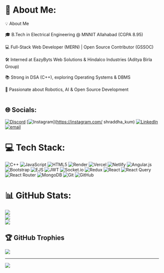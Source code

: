 # 💫 About Me:
💡 About Me<br><br>🎓 B.Tech in Electrical Engineering @ MNNIT Allahabad (CGPA 8.95)<br><br>💻 Full-Stack Web Developer (MERN) | Open Source Contributor (GSSOC)<br><br>🛠️ Interned at EazyByts Web Solutions & Hindalco Industries (Aditya Birla Group)<br><br>📚 Strong in DSA (C++), exploring Operating Systems & DBMS<br><br>🚀 Passionate about Robotics, AI & Open Source Development<br><br>


## 🌐 Socials:
[![Discord](https://img.shields.io/badge/Discord-%237289DA.svg?logo=discord&logoColor=white)](https://discord.gg/https://discord.gg/RxXp4WF7) [![Instagram](https://img.shields.io/badge/Instagram-%23E4405F.svg?logo=Instagram&logoColor=white)](https://instagram.com/ shraddha_kum) [![LinkedIn](https://img.shields.io/badge/LinkedIn-%230077B5.svg?logo=linkedin&logoColor=white)](https://linkedin.com/in/shraddhakodes) [![email](https://img.shields.io/badge/Email-D14836?logo=gmail&logoColor=white)](mailto:vkumarranju9@gmail.com) 

# 💻 Tech Stack:
![C++](https://img.shields.io/badge/c++-%2300599C.svg?style=for-the-badge&logo=c%2B%2B&logoColor=white) ![JavaScript](https://img.shields.io/badge/javascript-%23323330.svg?style=for-the-badge&logo=javascript&logoColor=%23F7DF1E) ![HTML5](https://img.shields.io/badge/html5-%23E34F26.svg?style=for-the-badge&logo=html5&logoColor=white) ![Render](https://img.shields.io/badge/Render-%46E3B7.svg?style=for-the-badge&logo=render&logoColor=white) ![Vercel](https://img.shields.io/badge/vercel-%23000000.svg?style=for-the-badge&logo=vercel&logoColor=white) ![Netlify](https://img.shields.io/badge/netlify-%23000000.svg?style=for-the-badge&logo=netlify&logoColor=#00C7B7) ![Angular.js](https://img.shields.io/badge/angular.js-%23E23237.svg?style=for-the-badge&logo=angularjs&logoColor=white) ![Bootstrap](https://img.shields.io/badge/bootstrap-%238511FA.svg?style=for-the-badge&logo=bootstrap&logoColor=white) ![EJS](https://img.shields.io/badge/ejs-%23B4CA65.svg?style=for-the-badge&logo=ejs&logoColor=black) ![JWT](https://img.shields.io/badge/JWT-black?style=for-the-badge&logo=JSON%20web%20tokens) ![Socket.io](https://img.shields.io/badge/Socket.io-black?style=for-the-badge&logo=socket.io&badgeColor=010101) ![Redux](https://img.shields.io/badge/redux-%23593d88.svg?style=for-the-badge&logo=redux&logoColor=white) ![React](https://img.shields.io/badge/react-%2320232a.svg?style=for-the-badge&logo=react&logoColor=%2361DAFB) ![React Query](https://img.shields.io/badge/-React%20Query-FF4154?style=for-the-badge&logo=react%20query&logoColor=white) ![React Router](https://img.shields.io/badge/React_Router-CA4245?style=for-the-badge&logo=react-router&logoColor=white) ![MongoDB](https://img.shields.io/badge/MongoDB-%234ea94b.svg?style=for-the-badge&logo=mongodb&logoColor=white) ![Git](https://img.shields.io/badge/git-%23F05033.svg?style=for-the-badge&logo=git&logoColor=white) ![GitHub](https://img.shields.io/badge/github-%23121011.svg?style=for-the-badge&logo=github&logoColor=white)
# 📊 GitHub Stats:
![](https://github-readme-stats.vercel.app/api?username=shraddhaKodes&theme=dark&hide_border=false&include_all_commits=false&count_private=false)<br/>
![](https://nirzak-streak-stats.vercel.app/?user=shraddhaKodes&theme=dark&hide_border=false)<br/>
![](https://github-readme-stats.vercel.app/api/top-langs/?username=shraddhaKodes&theme=dark&hide_border=false&include_all_commits=false&count_private=false&layout=compact)

## 🏆 GitHub Trophies
![](https://github-profile-trophy.vercel.app/?username=shraddhaKodes&theme=radical&no-frame=false&no-bg=true&margin-w=4)

---
[![](https://visitcount.itsvg.in/api?id=shraddhaKodes&icon=0&color=0)](https://visitcount.itsvg.in)

<!-- Proudly created with GPRM ( https://gprm.itsvg.in ) -->
